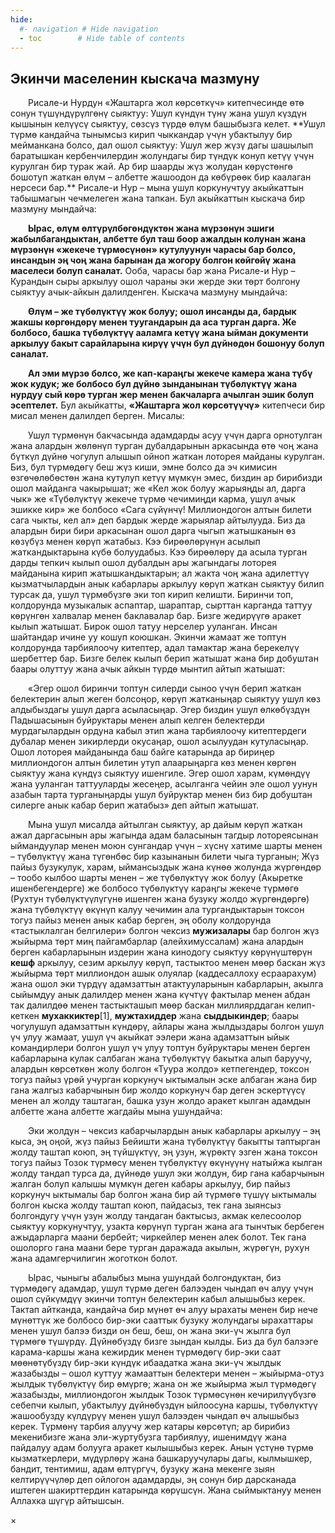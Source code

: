 ```yaml
---
hide:
  #- navigation # Hide navigation
  - toc        # Hide table of contents
---
```


<h2 class="t_center">Экинчи маселенин кыскача мазмуну</h2>
&emsp;&emsp;Рисале-и Нурдун «Жаштарга жол көрсөткүч» китепчесинде өтө сонун түшүндүрүлгөнү сыяктуу: Ушул күндүн түнү жана ушул күздүн кышынын келүүсү сыяктуу, сөзсүз түрдө өлүм башыбызга келет. **Ушул түрмө кандайча тынымсыз кирип чыккандар үчүн убактылуу бир мейманкана болсо, дал ошол сыяктуу: Ушул жер жүзү дагы шашылып баратышкан кербенчилердин жолундагы бир түндүк конуп кетүү үчүн курулган бир турак жай. Ар бир шаарды жүз жолудан көрүстөнгө бошотуп жаткан өлүм – албетте жашоодон да көбүрөөк бир каалаган нерсеси бар.** Рисале-и Нур – мына ушул коркунучтуу акыйкаттын табышмагын чечмелеген жана тапкан. Бул акыйкаттын кыскача бир мазмуну мындайча:

&emsp;&emsp;**Ырас, өлүм өлтүрүлбөгөндүктөн жана мүрзөнүн эшиги жабылбагандыктан, албетте бул таш боор ажалдын колунан жана мүрзөнүн «жекече түрмөсүнөн» кутулуунун чарасы бар болсо, инсандын эң чоң жана барынан да жогору болгон көйгөйү жана маселеси болуп саналат.** Ооба, чарасы бар жана Рисале-и Нур – Курандын сыры аркылуу ошол чараны эки жерде эки төрт болгону сыяктуу ачык-айкын далилденген. Кыскача мазмуну мындайча:   

&emsp;&emsp;**Өлүм – же түбөлүктүү жок болуу; ошол инсанды да, бардык жакшы көргөндөрү менен туугандарын да аса турган дарга. Же болбосо, башка түбөлүктүү ааламга кетүү жана ыйман документи аркылуу бакыт сарайларына кирүү үчүн бул дүйнөдөн бошонуу болуп саналат.**

&emsp;&emsp;**Ал эми мүрзө болсо, же кап-караңгы жекече камера жана түбү жок кудук; же болбосо бул дүйнө зынданынан түбөлүктүү жана нурдуу сый көрө турган жер менен бакчаларга ачылган эшик болуп эсептелет.** Бул акыйкатты, **«Жаштарга жол көрсөтүүчү»** китепчеси бир мисал менен далилдеп берген. Мисалы:

&emsp;&emsp;Ушул түрмөнүн бакчасында адамдарды асуу үчүн дарга орнотулган жана алардын жөлөнүп турган дубалдарынын аркасында өтө чоң жана бүткүл дүйнө чогулуп алышып ойноп жаткан лоторея майданы курулган. Биз, бул түрмөдөгү беш жүз киши, эмне болсо да эч кимисин өзгөчөлөбөстөн жана кутулуп кетүү мүмкүн эмес, биздин ар бирибизди ошол майданга чакырышат; же «Кел жок болуу жарыяңды ал, дарга чык» же «Түбөлүктүү жекече түрмө чечимиңди карма, ушул ачык эшикке кир» же болбосо «Сага сүйүнчү! Миллиондогон алтын билети сага чыкты, кел ал» деп бардык жерде жарыялар айтылууда. Биз да алардын бири бири аркасынан ошол дарга чыгып жатышканын өз көзүбүз менен көрүп жатабыз. Кээ бирөөлөрүнүн асылып жаткандыктарына күбө болуудабыз. Кээ бирөөлөрү да асыла турган дарды тепкич кылып ошол дубалдын ары жагындагы лоторея майданына кирип жатышкандыктарын; ал жакта чоң жана адилеттүү кызматчылардын анык кабарлары аркылуу көрүп жаткан сыяктуу билип турсак да, ушул түрмөбүзгө эки топ кирип келишти. Биринчи топ, колдорунда музыкалык аспаптар, шараптар, сырттан карганда таттуу көрүнгөн халвалар менен баклавалар бар. Бизге жедирүүгө аракет кылып жатышат. Бирок ошол татуу нерселер ууланган. Инсан шайтандар ичине уу кошуп коюшкан. Экинчи жамаат же топтун колдорунда тарбиялоочу китептер, адал тамактар жана берекелүү шербеттер бар. Бизге белек кылып берип жатышат жана бир добуштан баары олуттуу жана ачык айкын түрдө мынтип айтып жатышат:

&emsp;&emsp;«Эгер ошол биринчи топтун силерди сыноо үчүн берип жаткан белектерин алып жеген болсоңор, көрүп жатканыңар сыяктуу ушул көз алдыбыздагы ушул дарга асыласыңар. Эгер биздин ушул өлкөбүздүн Падышасынын буйруктары менен алып келген белектерди мурдагылардын ордуна кабыл этип жана тарбиялоочу китептердеги дубалар менен зикирлерди окусаңар, ошол асылуудан кутуласыңар. Ошол лоторея майданында баш байге катарында ар бириңер миллиондогон алтын билетин утуп алаарыңарга көз менен көргөн сыяктуу жана күндүз сыяктуу ишенгиле. Эгер ошол харам, күмөндүү жана ууланган таттууларды жесеңер, асылганга чейин эле ошол уунун азабын тарта турганыңарды ушул буйруктар менен биз бир добуштан силерге анык кабар берип жатабыз» деп айтып жатышат.

&emsp;&emsp;Мына ушул мисалда айтылган сыяктуу, ар дайым көрүп жаткан ажал даргасынын ары жагында адам баласынын тагдыр лотореясынан ыймандуулар менен моюн сунгандар үчүн – хүснү хатиме шарты менен – түбөлүктүү жана түгөнбөс бир казынанын билети чыга турганын; Жүз пайыз бузукулук, харам, ыймансыздык жана күнөө жолунда жүргөндөр – тообо кылбоо шарты менен – же түбөлүктүү жок болуу (Акыретке ишенбегендерге) же болбосо түбөлүктүү караңгы жекече түрмөгө (Рухтун түбөлүктүүлүгүнө ишенген жана бузуку жолдо жүргөндөргө) жана түбөлүктүү өкүнүп калуу чечимин ала тургандыктарын токсон тогуз пайыз менен анык кабар берген, эң оболу колдорунда «тастыклалган белгилери» болгон чексиз **мужизалары** бар болгон жүз жыйырма төрт миң пайгамбарлар (алейхимуссалам) жана алардын берген кабарларынын издерин жана кинодогу сыяктуу көрүнүштөрүн **кешф** аркылуу, сезим аркылуу көрүп, тастыктоо менен мөөр баскан жүз жыйырма төрт миллиондон ашык олуялар (каддесаллоху есраарахум) жана ошол эки түрдүү адамзаттын атактууларынын кабарларын, акылга сыйымдуу анык далилдер менен жана күчтүү фактылар менен абдан так далилдөө менен тастыкташып мөөр баскан миллиярддаган келип-кеткен **мухаккиктер**<span onclick='showModalView("Ошол мухаккиктердин жалгыз гана бирөөсү Рисале-и Нур. Жыйырма жылдан бери эң кежир философтор менен өжөр дин душмандарынын жаагын жапкан китепчелери эл алдында. Ким кааласа окуй алат жана эч ким каршы чыга албайт.")' class="reference">[1]</span>, **мужтахиддер** жана **сыддыкиндер**; баары чогулушуп адамзаттын күндөрү, айлары жана жылдыздары болгон ушул үч улуу жамаат, ушул үч акыйкат ээлери жана адамзаттын ыйык командирлери болгон ушул үч улуу топтун буйруктары менен берген кабарларына кулак салбаган жана түбөлүктүү бакытка алып баруучу, алардын көрсөткөн жолу болгон «Туура жолдо» кетпегендер, токсон тогуз пайыз үрөй учурган коркунуч ыктымалын эске албаган жана бир гана жалгыз кабарчынын бир жолдо коркунуч бар деген эскертүүсү менен ал жолду таштаган, башка узун жолдо аракет кылган адамдын албетте жана албетте жагдайы мына ушундайча:

&emsp;&emsp;Эки жолдун – чексиз кабарчылардын анык кабарлары аркылуу – эң кыса, эң оңой, жүз пайыз Бейишти жана түбөлүктүү бакытты таптырган жолду таштап коюп, эң түйшүктүү, эң узун, жүрөктү эзген жана токсон тогуз пайыз Тозок түрмөсү менен түбөлүктүү өкүнүүнү натыйжа кылган жолду тандап турса да, дүйнөдө ушул эки жолдун, бир гана кабарчынын жалган болуп калышы мүмкүн деген кабары аркылуу, бир пайыз коркунуч ыктымалы бар болгон жана бир ай түрмөгө түшүү ыктымалы болгон кыска жолду таштап коюп, пайдасыз, тек гана зыянсыз болгондугу үчүн узун жолду тандаган бактысыз, акмак келесоолор сыяктуу коркунучтуу, узакта көрүнүп турган жана ага тынчтык бербеген ажыдарларга маани бербейт; чиркейлер менен алек болот. Тек гана ошолорго гана маани бере турган даражада акылын, жүрөгүн, рухун жана адамгерчилигин жоготкон болот.

&emsp;&emsp;Ырас, чыныгы абалыбыз мына ушундай болгондуктан, биз түрмөдөгү адамдар, ушул түрмө деген балээден чындап өч алуу үчүн ошол сүйкүмдүү экинчи топтун белектерин кабыл алышыбыз керек. Тактап айтканда, кандайча бир мүнөт өч алуу ырахаты менен бир нече мүнөттүк же болбосо бир-эки сааттык бузуку жолундагы ырахаттары менен ушул балээ бизди он беш, беш, он жана эки-үч жылга бул түрмөгө түшүрдү. Дүйнөбүздү бизге зындан кылды. Биз да бул балээге карама-каршы жана кежирдик менен түрмөдөгү бир-эки саат мөөнөтүбүздү бир-эки күндүк ибаадатка жана эки-үч жылдык жазабызды – ошол куттуу жамааттын белектери менен – жыйырма-отуз жылдык түбөлүктүү бир өмүргө; жана он же жыйырма жыл түрмөдөгү жазабызды, миллиондогон жылдык Тозок түрмөсүнөн кечирилүүбүзгө себепчи кылып, убактылуу дүйнөбүздүн ыйлоосуна каршы, түбөлүктүү жашообузду күлдүрүү менен ушул балээден чындап өч алышыбыз керек. Түрмөнү тарбия алуучу жер катары көрсөтүп; ар бирибиз мекенибизге жана эли-журтубузга тарбиялуу, ишенимдүү жана пайдалуу адам болууга аракет кылышыбыз керек. Анын үстүнө түрмө кызматкерлери, мүдүрлөрү жана башкаруучулары дагы, кылмышкер, бандит, тентимиш, адам өлтүргүч, бузуку жана мекенге зыян келтирүүчүлөр деп ойлогон адамдарды, эң сонун бир дарсканада иштеген шакирттердин катарында көрүшсүн. Жана сыймыктануу менен Аллахка шүгүр айтышсын.

<div id="modalId" class="modal">
  <div class="modal-content">
    <span id="closeModalId" class="close">&times;</span>
    <p id="modal-content-id"></p>
  </div>

</div>
